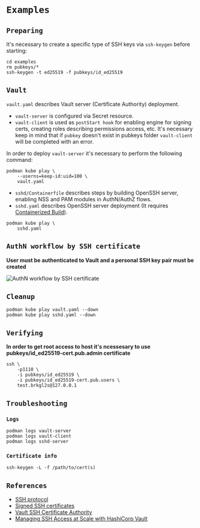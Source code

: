 # `Examples`

## `Preparing`

It's necessary to create a specific type of SSH keys via `ssh-keygen` before
starting:

```shell
cd examples
rm pubkeys/*
ssh-keygen -t ed25519 -f pubkeys/id_ed25519
```

## `Vault`

`vault.yaml` describes Vault server (Certificate Authority) deployment.

- `vault-server` is configured via Secret resource.
- `vault-client` is used as `postStart hook` for enabling engine for signing
certs, creating roles describing permissions access, etc. It's necessary keep
in mind that if `pubkey` doesn't exist in pubkeys folder `vault-client` will
be completed with an error.

In order to deploy `vault-server` it's necessary to perform the following
command:

```shell
podman kube play \
    --userns=keep-id:uid=100 \
    vault.yaml
```

- `sshd/Containerfile` describes steps by building OpenSSH server, enabling
NSS and PAM modules in AuthN/AuthZ flows.
- `sshd.yaml` describes OpenSSH server deployment
(It requires [Containerized Build](../README.md#containerized-build)).

```shell
podman kube play \
    sshd.yaml
```

## `AuthN workflow by SSH certificate`

**User must be authenticated to Vault and a personal SSH key pair must be
created**

![AuthN workflow by SSH certificate](https://raw.githubusercontent.com/hashicorp/vault-guides/master/assets/vault_ssh_ca_usage.png)

## `Cleanup`

```shell
podman kube play vault.yaml --down
podman kube play sshd.yaml --down
```

## `Verifying`

**In order to get root access to host it's ncessesary to use
pubkeys/id_ed25519-cert.pub.admin certificate**

```shell
ssh \
    -p1110 \
    -i pubkeys/id_ed25519 \
    -i pubkeys/id_ed25519-cert.pub.users \
    test.brkgl2s@127.0.0.1
```

## `Troubleshooting`

### `Logs`

```shell
podman logs vault-server
podman logs vault-client
podman logs sshd-server
```

### `Certificate info`

```shell
ssh-keygen -L -f /path/to/cert(s)
```

## `References`

- [SSH protocol](https://cvsweb.openbsd.org/cgi-bin/cvsweb/src/usr.bin/ssh/PROTOCOL.certkeys?rev=HEAD)
- [Signed SSH certificates](https://developer.hashicorp.com/vault/docs/secrets/ssh/signed-ssh-certificates)
- [Vault SSH Certificate Authority](https://github.com/hashicorp/vault-guides/blob/master/identity/ssh-otp/vagrant/README.md#vault-ssh-certificate-authority)
- [Managing SSH Access at Scale with HashiCorp Vault](https://www.hashicorp.com/blog/managing-ssh-access-at-scale-with-hashicorp-vault)


